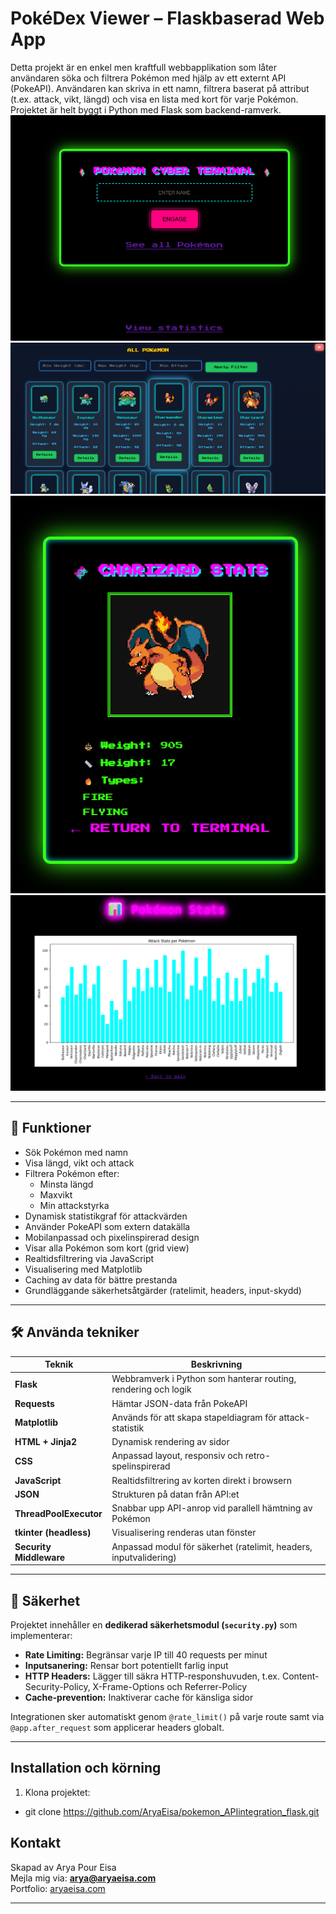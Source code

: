 # PokéDex Viewer – Flaskbaserad Web App

Detta projekt är en enkel men kraftfull webbapplikation som låter användaren söka och filtrera Pokémon med hjälp av ett externt API (PokeAPI). Användaren kan skriva in ett namn, filtrera baserat på attribut (t.ex. attack, vikt, längd) och visa en lista med kort för varje Pokémon. Projektet är helt byggt i Python med Flask som backend-ramverk.
![](static/images/1.png)
![](static/images/2.png)
![](static/images/3.png)
![](static/images/4.png)

---

## 🧩 Funktioner

- Sök Pokémon med namn
- Visa längd, vikt och attack
- Filtrera Pokémon efter:
  - Minsta längd
  - Maxvikt
  - Min attackstyrka
- Dynamisk statistikgraf för attackvärden
- Använder PokeAPI som extern datakälla
- Mobilanpassad och pixelinspirerad design
- Visar alla Pokémon som kort (grid view)
- Realtidsfiltrering via JavaScript
- Visualisering med Matplotlib
- Caching av data för bättre prestanda
- Grundläggande säkerhetsåtgärder (ratelimit, headers, input-skydd)

---

## 🛠 Använda tekniker

| Teknik         | Beskrivning |
|----------------|-------------|
| **Flask**      | Webbramverk i Python som hanterar routing, rendering och logik |
| **Requests**   | Hämtar JSON-data från PokeAPI |
| **Matplotlib** | Används för att skapa stapeldiagram för attack-statistik |
| **HTML + Jinja2** | Dynamisk rendering av sidor |
| **CSS**        | Anpassad layout, responsiv och retro-spelinspirerad |
| **JavaScript** | Realtidsfiltrering av korten direkt i browsern |
| **JSON**       | Strukturen på datan från API:et |
| **ThreadPoolExecutor** | Snabbar upp API-anrop vid parallell hämtning av Pokémon |
| **tkinter (headless)** | Visualisering renderas utan fönster |
| **Security Middleware** | Anpassad modul för säkerhet (ratelimit, headers, inputvalidering)

---

## 🔐 Säkerhet

Projektet innehåller en **dedikerad säkerhetsmodul (`security.py`)** som implementerar:

- **Rate Limiting:** Begränsar varje IP till 40 requests per minut
- **Inputsanering:** Rensar bort potentiellt farlig input
- **HTTP Headers:** Lägger till säkra HTTP-responshuvuden, t.ex. Content-Security-Policy, X-Frame-Options och Referrer-Policy
- **Cache-prevention:** Inaktiverar cache för känsliga sidor

Integrationen sker automatiskt genom `@rate_limit()` på varje route samt via `@app.after_request` som applicerar headers globalt.

---

## Installation och körning

1. Klona projektet:
- git clone https://github.com/AryaEisa/pokemon_APIintegration_flask.git

## Kontakt

Skapad av Arya Pour Eisa  
Mejla mig via: **arya@aryaeisa.com**  
Portfolio: [aryaeisa.com](https://aryaeisa.com)

---